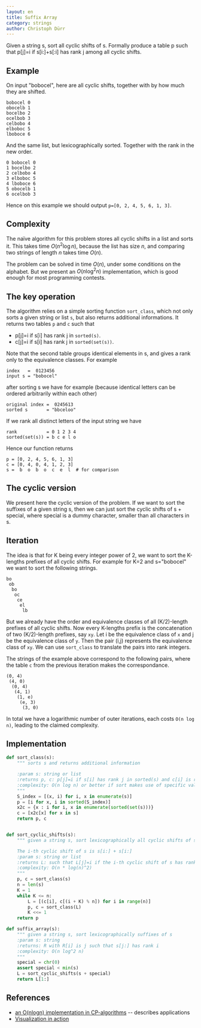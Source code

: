 ```yaml
---
layout: en
title: Suffix Array
category: strings
author: Christoph Dürr
---
```


Given a string s, sort all cyclic shifts of s. Formally produce a table p such that p[j]=i if s[i:]+s[:i] has rank j among all cyclic shifts.

## Example

On input "bobocel", here are all cyclic shifts, together with by how much they are shifted.

    bobocel 0
    obocelb 1
    bocelbo 2
    ocelbob 3
    celbobo 4
    elboboc 5
    lboboce 6

And the same list, but lexicographically sorted. Together with the rank in the new order.

    0 bobocel 0
    1 bocelbo 2
    2 celbobo 4
    3 elboboc 5
    4 lboboce 6
    5 obocelb 1
    6 ocelbob 3

Hence on this example we should output `p=[0, 2, 4, 5, 6, 1, 3]`.

## Complexity

The naïve algorithm for this problem stores all cyclic shifts in a list and sorts it. This takes time $O(n^2 \log n)$, because the list has size $n$, and comparing two strings of length $n$ takes time $O(n)$.

The problem can be solved in time $O(n)$, under some conditions on the alphabet. But we present an $O(n \log^2 n)$ implementation, which is good enough for most programming contests.

## The key operation

The algorithm relies on a simple sorting function `sort_class`, which not only sorts a given string or list `s`, but also returns additional informations. It returns two tables `p` and `c` such that

- p[j]=i if s[i] has rank j in `sorted(s)`.
- c[j]=i if s[i] has rank j in `sorted(set(s))`.

Note that the second table groups identical elements in s, and gives a rank only to the equivalence classes. For example

    index   =  0123456
    input s = "bobocel"

after sorting s we have for example (because identical letters can be ordered arbitrarily within each other)

    original index =  0245613
    sorted s       = "bbceloo"

If we rank all distinct letters of the input string we have

    rank           = 0 1 2 3 4
    sorted(set(s)) = b c e l o

Hence our function returns

    p = [0, 2, 4, 5, 6, 1, 3]
    c = [0, 4, 0, 4, 1, 2, 3]
    s =  b  o  b  o  c  e  l  # for comparison

## The cyclic version

We present here the cyclic version of the problem. If we want to sort the suffixes of a given string s, then we can just sort the cyclic shifts of s + special, where special is a dummy character, smaller than all characters in s.

## Iteration

The idea is that for K being every integer power of 2, we want to sort the K-lengths prefixes of all cyclic shifts. For example for K=2 and s="bobocel" we want to sort the following strings.

    bo
     ob
      bo
       oc
        ce
         el
          lb

But we already have the order and equivalence classes of all (K/2)-length prefixes of all cyclic shifts. Now every K-lengths prefix is the concatenation of two (K/2)-length prefixes, say `xy`. Let i be the equivalence class of `x` and j be the equivalence class of `y`. Then the pair (i,j) represents the equivalence class of `xy`. We can use `sort_class` to translate the pairs into rank integers. 

The strings of the example above correspond to the following pairs, where the table `c` from the previous iteration makes the correspondance.

    (0, 4)
     (4, 0)
      (0, 4)
       (4, 1)
        (1, e)
         (e, 3)
          (3, 0)


In total we have a logarithmic number of outer iterations, each costs `O(n log n)`, leading to the claimed complexity.

## Implementation

~~~Python
def sort_class(s):
    """ sorts s and returns additional information

    :param s: string or list
    :returns p, c: p[j]=i if s[i] has rank j in sorted(s) and c[i] is rank of s[i] in sorted(set(s))
    :complexity: O(n log n) or better if sort makes use of specific values in s
    """
    S_index = [(x, i) for i, x in enumerate(s)]
    p = [i for x, i in sorted(S_index)]
    x2c = {x : i for i, x in enumerate(sorted(set(s)))}
    c = [x2c[x] for x in s]
    return p, c


def sort_cyclic_shifts(s):
    """ given a string s, sort lexicographically all cyclic shifts of s.

    The i-th cyclic shift of s is s[i:] + s[i:]
    :param s: string or list
    :returns L: such that L[j]=i if the i-th cyclic shift of s has rank j
    :complexity: O(n * log(n)^2)
    """
    p, c = sort_class(s)
    n = len(s)
    K = 1
    while K <= n:
        L = [(c[i], c[(i + K) % n]) for i in range(n)]
        p, c = sort_class(L)
        K <<= 1 
    return p

def suffix_array(s):
    """ given a string s, sort lexicographically suffixes of s
    :param s: string
    :returns: R with R[i] is j such that s[j:] has rank i
    :complexity: O(n log^2 n)
    """
    special = chr(0)
    assert special < min(s) 
    L = sort_cyclic_shifts(s + special)
    return L[1:]
~~~ 

## References

- [an O(nlogn) implementation in CP-algorithms](https://cp-algorithms.com/string/suffix-array.html) -- describes applications
- [Visualization in action](https://visualgo.net/en/suffixarray?slide=1)
